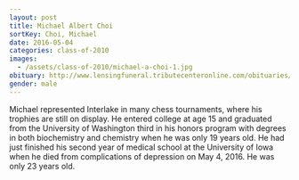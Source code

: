 ```yaml
---
layout: post
title: Michael Albert Choi
sortKey: Choi, Michael
date: 2016-05-04
categories: class-of-2010
images:
  - /assets/class-of-2010/michael-a-choi-1.jpg
obituary: http://www.lensingfuneral.tributecenteronline.com/obituaries/obituary-listings?obId=892077#/obituaryInfo
gender: male
---
```

Michael represented Interlake in many chess tournaments, where his trophies are still on display. He entered college at age 15 and graduated from the University of Washington third in his honors program with degrees in both biochemistry and chemistry when he was only 19 years old. He had just finished his second year of medical school at the University of Iowa when he died from complications of depression on May 4, 2016.  He was only 23 years old.
